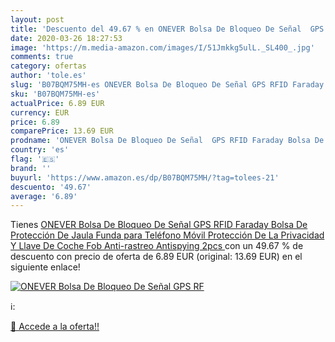 ```yaml
---
layout: post
title: 'Descuento del 49.67 % en ONEVER Bolsa De Bloqueo De Señal  GPS RF'
date: 2020-03-26 18:27:53
image: 'https://m.media-amazon.com/images/I/51Jmkkg5ulL._SL400_.jpg'
comments: true
category: ofertas
author: 'tole.es'
slug: 'B07BQM75MH-es ONEVER Bolsa De Bloqueo De Señal GPS RFID Faraday Bolsa De...'
sku: 'B07BQM75MH-es'
actualPrice: 6.89 EUR
currency: EUR
price: 6.89
comparePrice: 13.69 EUR
prodname: 'ONEVER Bolsa De Bloqueo De Señal  GPS RFID Faraday Bolsa De Protección De Jaula  Funda para Teléfono Móvil Protección De La Privacidad Y Llave De Coche Fob  Anti-rastreo Antispying  2pcs '
country: 'es'
flag: '🇪🇸'
brand: ''
buyurl: 'https://www.amazon.es/dp/B07BQM75MH/?tag=tolees-21'
descuento: '49.67'
average: '6.89'
---
```


Tienes [ONEVER Bolsa De Bloqueo De Señal  GPS RFID Faraday Bolsa De Protección De Jaula  Funda para Teléfono Móvil Protección De La Privacidad Y Llave De Coche Fob  Anti-rastreo Antispying  2pcs ](https://www.amazon.es/dp/B07BQM75MH/?tag=tolees-21) con un 49.67 % de descuento con precio de oferta de 6.89 EUR (original: 13.69 EUR) en el siguiente enlace!

[![ONEVER Bolsa De Bloqueo De Señal  GPS RF](https://m.media-amazon.com/images/I/51Jmkkg5ulL._SL400_.jpg)](https://www.amazon.es/dp/B07BQM75MH/?tag=tolees-21)

ℹ️:


[🛒 Accede a la oferta!!](https://www.amazon.es/dp/B07BQM75MH/?tag=tolees-21)
